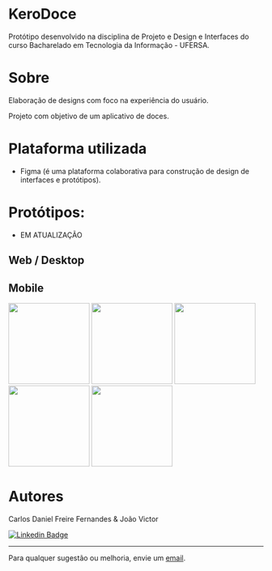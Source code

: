 # KeroDoce

Protótipo desenvolvido na disciplina de Projeto e Design e Interfaces do curso Bacharelado em Tecnologia da Informação - UFERSA.
 
# Sobre

Elaboração de designs com foco na experiência do usuário.

Projeto com objetivo de um aplicativo de doces.

# Plataforma utilizada
- Figma (é uma plataforma colaborativa para construção de design de interfaces e protótipos).

# Protótipos:
- EM ATUALIZAÇÃO 
## Web / Desktop

## Mobile

<div>

<img src="https://user-images.githubusercontent.com/80116546/203140728-0ca650c7-91e1-40e5-b378-9bb7ffdaa63a.png" width="160px" />

<img src="https://user-images.githubusercontent.com/80116546/203140446-eb002d62-3fbf-4fb7-bd41-a5f47afa885b.png" width="160px" />

<img src="https://user-images.githubusercontent.com/80116546/203141032-33bba33b-7a86-41b7-9f89-cfc990854bfb.png" width="160px" />

<img src="https://user-images.githubusercontent.com/80116546/203141146-e45231e0-c1b3-4d91-b435-4dd2b2be6d26.png" width="160px" />

<img src="https://user-images.githubusercontent.com/80116546/203141254-fc6f5d6b-7eaf-4bc9-9c51-8eed50d718c6.png" width="160px" />


</div>

# Autores

Carlos Daniel Freire Fernandes & João Victor

[![Linkedin Badge](https://img.shields.io/badge/-Linkedin-blue?style=flat-square&logo=Linkedin&logoColor=white&link=https://www.linkedin.com/in/lpaulovt/)](https://www.linkedin.com/in/carlosdanielfernandes) 

---
Para qualquer sugestão ou melhoria, envie um [email](mailto:carloscdanield@gmail.com).
